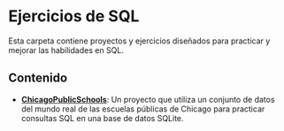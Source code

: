# Ejercicios de SQL

Esta carpeta contiene proyectos y ejercicios diseñados para practicar y mejorar las habilidades en SQL.

## Contenido

- **[ChicagoPublicSchools](./ChicagoPublicSchools/README.md)**: Un proyecto que utiliza un conjunto de datos del mundo real de las escuelas públicas de Chicago para practicar consultas SQL en una base de datos SQLite.
